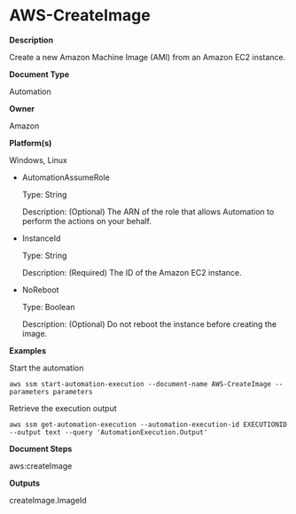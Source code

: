# AWS\-CreateImage<a name="automation-aws-createimage"></a>

**Description**

Create a new Amazon Machine Image \(AMI\) from an Amazon EC2 instance\.

**Document Type**

Automation

**Owner**

Amazon

**Platform\(s\)**

Windows, Linux
+ AutomationAssumeRole

  Type: String

  Description: \(Optional\) The ARN of the role that allows Automation to perform the actions on your behalf\.
+ InstanceId

  Type: String

  Description: \(Required\) The ID of the Amazon EC2 instance\.
+ NoReboot

  Type: Boolean

  Description: \(Optional\) Do not reboot the instance before creating the image\.

**Examples**

Start the automation

```
aws ssm start-automation-execution --document-name AWS-CreateImage --parameters parameters
```

Retrieve the execution output

```
aws ssm get-automation-execution --automation-execution-id EXECUTIONID --output text --query 'AutomationExecution.Output'
```

**Document Steps**

aws:createImage

**Outputs**

createImage\.ImageId